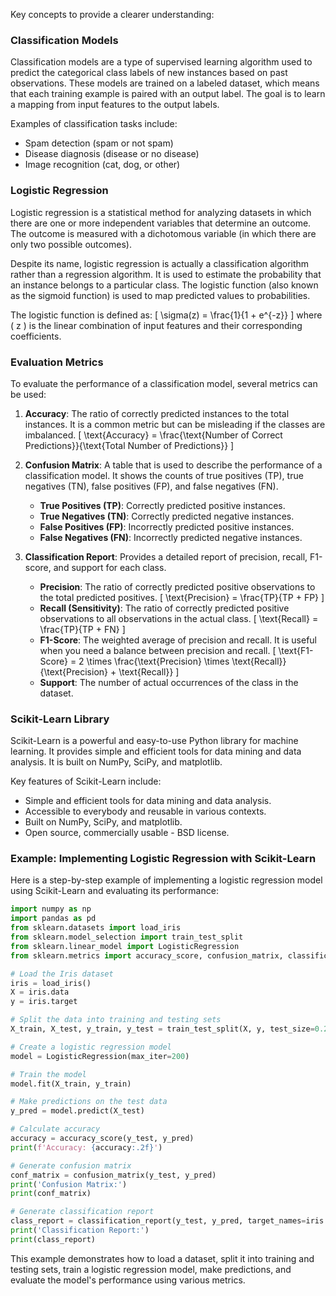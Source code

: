 Key concepts to provide a clearer understanding:

### Classification Models

Classification models are a type of supervised learning algorithm used to predict the categorical class labels of new instances based on past observations. These models are trained on a labeled dataset, which means that each training example is paired with an output label. The goal is to learn a mapping from input features to the output labels.

Examples of classification tasks include:

- Spam detection (spam or not spam)
- Disease diagnosis (disease or no disease)
- Image recognition (cat, dog, or other)

### Logistic Regression

Logistic regression is a statistical method for analyzing datasets in which there are one or more independent variables that determine an outcome. The outcome is measured with a dichotomous variable (in which there are only two possible outcomes).

Despite its name, logistic regression is actually a classification algorithm rather than a regression algorithm. It is used to estimate the probability that an instance belongs to a particular class. The logistic function (also known as the sigmoid function) is used to map predicted values to probabilities.

The logistic function is defined as:
\[ \sigma(z) = \frac{1}{1 + e^{-z}} \]
where \( z \) is the linear combination of input features and their corresponding coefficients.

### Evaluation Metrics

To evaluate the performance of a classification model, several metrics can be used:

1. **Accuracy**: The ratio of correctly predicted instances to the total instances. It is a common metric but can be misleading if the classes are imbalanced.
   \[ \text{Accuracy} = \frac{\text{Number of Correct Predictions}}{\text{Total Number of Predictions}} \]

2. **Confusion Matrix**: A table that is used to describe the performance of a classification model. It shows the counts of true positives (TP), true negatives (TN), false positives (FP), and false negatives (FN).

   - **True Positives (TP)**: Correctly predicted positive instances.
   - **True Negatives (TN)**: Correctly predicted negative instances.
   - **False Positives (FP)**: Incorrectly predicted positive instances.
   - **False Negatives (FN)**: Incorrectly predicted negative instances.

3. **Classification Report**: Provides a detailed report of precision, recall, F1-score, and support for each class.
   - **Precision**: The ratio of correctly predicted positive observations to the total predicted positives.
     \[ \text{Precision} = \frac{TP}{TP + FP} \]
   - **Recall (Sensitivity)**: The ratio of correctly predicted positive observations to all observations in the actual class.
     \[ \text{Recall} = \frac{TP}{TP + FN} \]
   - **F1-Score**: The weighted average of precision and recall. It is useful when you need a balance between precision and recall.
     \[ \text{F1-Score} = 2 \times \frac{\text{Precision} \times \text{Recall}}{\text{Precision} + \text{Recall}} \]
   - **Support**: The number of actual occurrences of the class in the dataset.

### Scikit-Learn Library

Scikit-Learn is a powerful and easy-to-use Python library for machine learning. It provides simple and efficient tools for data mining and data analysis. It is built on NumPy, SciPy, and matplotlib.

Key features of Scikit-Learn include:

- Simple and efficient tools for data mining and data analysis.
- Accessible to everybody and reusable in various contexts.
- Built on NumPy, SciPy, and matplotlib.
- Open source, commercially usable - BSD license.

### Example: Implementing Logistic Regression with Scikit-Learn

Here is a step-by-step example of implementing a logistic regression model using Scikit-Learn and evaluating its performance:

```python
import numpy as np
import pandas as pd
from sklearn.datasets import load_iris
from sklearn.model_selection import train_test_split
from sklearn.linear_model import LogisticRegression
from sklearn.metrics import accuracy_score, confusion_matrix, classification_report

# Load the Iris dataset
iris = load_iris()
X = iris.data
y = iris.target

# Split the data into training and testing sets
X_train, X_test, y_train, y_test = train_test_split(X, y, test_size=0.2, random_state=42)

# Create a logistic regression model
model = LogisticRegression(max_iter=200)

# Train the model
model.fit(X_train, y_train)

# Make predictions on the test data
y_pred = model.predict(X_test)

# Calculate accuracy
accuracy = accuracy_score(y_test, y_pred)
print(f'Accuracy: {accuracy:.2f}')

# Generate confusion matrix
conf_matrix = confusion_matrix(y_test, y_pred)
print('Confusion Matrix:')
print(conf_matrix)

# Generate classification report
class_report = classification_report(y_test, y_pred, target_names=iris.target_names)
print('Classification Report:')
print(class_report)
```

This example demonstrates how to load a dataset, split it into training and testing sets, train a logistic regression model, make predictions, and evaluate the model's performance using various metrics.

